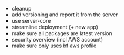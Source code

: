 - cleanup
- add versioning and report it from the server
- use server-core
- streamline deployment (+ new app)
- make sure all packages are latest version
- security overview (incl AWS account)
- make sure only uses bf aws profile